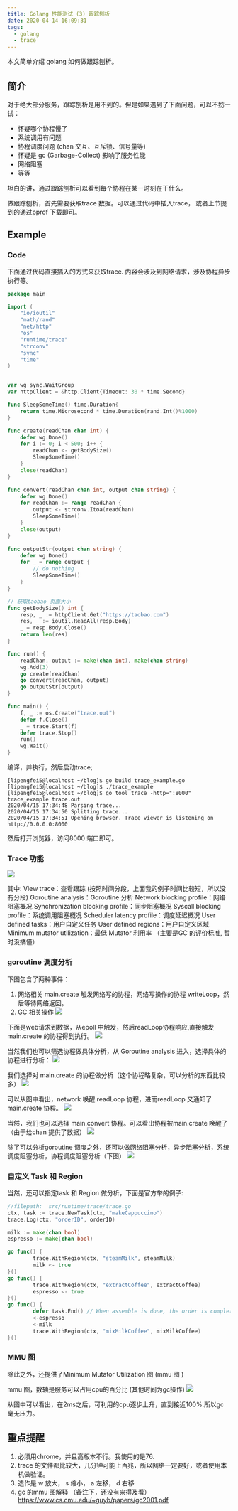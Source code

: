 ```yaml
---
title: Golang 性能测试 (3) 跟踪刨析
date: 2020-04-14 16:09:31
tags:
  - golang
  - trace
---
```


本文简单介绍 golang 如何做跟踪刨析。

<!--more-->

## 简介

对于绝大部分服务，跟踪刨析是用不到的。但是如果遇到了下面问题，可以不妨一试：
  - 怀疑哪个协程慢了
  - 系统调用有问题
  - 协程调度问题 (chan 交互、互斥锁、信号量等)
  - 怀疑是 gc (Garbage-Collect) 影响了服务性能
  - 网络阻塞
  - 等等

坦白的讲，通过跟踪刨析可以看到每个协程在某一时刻在干什么。

做跟踪刨析，首先需要获取trace 数据。可以通过代码中插入trace， 或者上节提到的通过pprof 下载即可。

## Example

### Code

下面通过代码直接插入的方式来获取trace.  内容会涉及到网络请求，涉及协程异步执行等。

```go
package main

import (
	"io/ioutil"
	"math/rand"
	"net/http"
	"os"
	"runtime/trace"
	"strconv"
	"sync"
	"time"
)


var wg sync.WaitGroup
var httpClient = &http.Client{Timeout: 30 * time.Second}

func SleepSomeTime() time.Duration{
	return time.Microsecond * time.Duration(rand.Int()%1000)
}

func create(readChan chan int) {
	defer wg.Done()
	for i := 0; i < 500; i++ {
		readChan <- getBodySize()
		SleepSomeTime()
	}
	close(readChan)
}

func convert(readChan chan int, output chan string) {
	defer wg.Done()
	for readChan := range readChan {
		output <- strconv.Itoa(readChan)
		SleepSomeTime()
	}
	close(output)
}

func outputStr(output chan string) {
	defer wg.Done()
	for _ = range output {
		// do nothing
		SleepSomeTime()
	}
}

// 获取taobao 页面大小
func getBodySize() int {
	resp, _ := httpClient.Get("https://taobao.com")
	res, _ := ioutil.ReadAll(resp.Body)
	_ = resp.Body.Close()
	return len(res)
}

func run() {
	readChan, output := make(chan int), make(chan string)
	wg.Add(3)
	go create(readChan)
	go convert(readChan, output)
	go outputStr(output)
}

func main() {
	f, _ := os.Create("trace.out")
	defer f.Close()
	_ = trace.Start(f)
	defer trace.Stop()
	run()
	wg.Wait()
}
```

编译，并执行，然后启动trace;

```shell
[lipengfei5@localhost ~/blog]$ go build trace_example.go 
[lipengfei5@localhost ~/blog]$ ./trace_example
[lipengfei5@localhost ~/blog]$ go tool trace -http=":8000" trace_example trace.out 
2020/04/15 17:34:48 Parsing trace...
2020/04/15 17:34:50 Splitting trace...
2020/04/15 17:34:51 Opening browser. Trace viewer is listening on http://0.0.0.0:8000
```
然后打开浏览器，访问8000 端口即可。

### Trace 功能

![](trace_home.jpg)

其中:
View trace：查看跟踪 (按照时间分段，上面我的例子时间比较短，所以没有分段)
Goroutine analysis：Goroutine 分析
Network blocking profile：网络阻塞概况
Synchronization blocking profile：同步阻塞概况
Syscall blocking profile：系统调用阻塞概况
Scheduler latency profile：调度延迟概况
User defined tasks：用户自定义任务
User defined regions：用户自定义区域
Minimum mutator utilization：最低 Mutator 利用率  （主要是GC 的评价标准, 暂时没搞懂）

### goroutine 调度分析

下图包含了两种事件：
1. 网络相关 main.create 触发网络写的协程，网络写操作的协程 writeLoop，然后等待网络返回。
2. GC 相关操作
![](trace_net_request.jpg)

下面是web请求到数据，从epoll 中触发，然后readLoop协程响应,直接触发main.create 的协程得到执行。
![](trace_read_from_network.jpg)

当然我们也可以筛选协程做具体分析，从 Goroutine analysis 进入，选择具体的协程进行分析：
![](trace_goroutines_home.jpg)

我们选择对 main.create 的协程做分析（这个协程略复杂，可以分析的东西比较多）
![](trace_main_create_goroutine.jpg)

可以从图中看出，network 唤醒 readLoop 协程，进而readLoop 又通知了main.create 协程。
![](trace_main_create_goroutine_trace.jpg)

当然，我们也可以选择 main.convert 协程。可以看出协程被main.create 唤醒了（由于给chan 提供了数据）
![](trace_main_convert_goroutine.jpg)

除了可以分析goroutine 调度之外，还可以做网络阻塞分析，异步阻塞分析，系统调度阻塞分析，协程调度阻塞分析（下图）
![](trace_sched_goroutine.jpg)

### 自定义 Task 和 Region
当然，还可以指定task 和 Region 做分析，下面是官方举的例子:

```go
//filepath:  src/runtime/trace/trace.go
ctx, task := trace.NewTask(ctx, "makeCappuccino")
trace.Log(ctx, "orderID", orderID)

milk := make(chan bool)
espresso := make(chan bool)

go func() {
        trace.WithRegion(ctx, "steamMilk", steamMilk)
        milk <- true
}()
go func() {
        trace.WithRegion(ctx, "extractCoffee", extractCoffee)
        espresso <- true
}()
go func() {
        defer task.End() // When assemble is done, the order is complete.
        <-espresso
        <-milk
        trace.WithRegion(ctx, "mixMilkCoffee", mixMilkCoffee)
}()
```
### MMU 图
除此之外，还提供了Minimum Mutator Utilization 图 (mmu 图 )

mmu 图，数轴是服务可以占用cpu的百分比 (其他时间为gc操作)
![](trace_mmu.jpg)

从图中可以看出，在2ms之后，可利用的cpu逐步上升，直到接近100%.所以gc 毫无压力。


## 重点提醒
1. 必须用chrome，并且高版本不行。我使用的是76.
2. trace 的文件都比较大，几分钟可能上百兆，所以网络一定要好，或者使用本机做验证。
3. 造作是 w 放大， s 缩小， a 左移， d 右移
4. gc 的mmu 图解释 （备注下，还没有来得及看）https://www.cs.cmu.edu/~guyb/papers/gc2001.pdf
